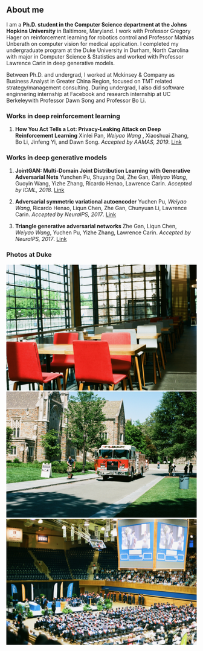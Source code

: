 ## About me

I am a **Ph.D. student in the Computer Science department at the Johns Hopkins University** in Baltimore, Maryland. I work with Professor Gregory Hager on reinforcement learning for robotics control and Professor Mathias Unberath on computer vision for medical application. I completed my undergraduate program at the Duke University in Durham, North Carolina with major in Computer Science & Statistics and worked with Professor Lawrence Carin in deep generative models.  

Between Ph.D. and undergrad, I worked at Mckinsey & Company as Business Analyst in Greater China Region, focused on TMT related strategy/management consulting. During undergrad, I also did software enginnering internship at Facebook and research internship at UC Berkeleywith Professor Dawn Song and Professor Bo Li.

### Works in deep reinforcement learning

1. **How You Act Tells a Lot: Privacy-Leaking Attack on Deep Reinforcement Learning**
Xinlei Pan, _Weiyao Wang_ , Xiaoshuai Zhang, Bo Li, Jinfeng Yi, and Dawn Song.
_Accepted by AAMAS, 2019_. [Link](arxiv.org/abs/1904.11082)

### Works in deep generative models 

1. **JointGAN: Multi-Domain Joint Distribution Learning with Generative Adversarial Nets**
Yunchen Pu, Shuyang Dai, Zhe Gan, _Weiyao Wang_, Guoyin Wang, Yizhe Zhang, Ricardo Henao, Lawrence Carin.
_Accepted by ICML, 2018_. [Link](arxiv.org/abs/1806.02978)

1. **Adversarial symmetric variational autoencoder**
Yuchen Pu, _Weiyao Wang_, Ricardo Henao, Liqun Chen, Zhe Gan, Chunyuan Li, Lawrence Carin.
_Accepted by NeuralPS, 2017_. [Link](papers.nips.cc/paper/7020-adversarial-symmetric-variational-autoencoder)

1. **Triangle generative adversarial networks**
Zhe Gan, Liqun Chen, _Weiyao Wang_, Yuchen Pu, Yizhe Zhang, Lawrence Carin.
_Accepted by NeuralPS, 2017_. [Link](papers.nips.cc/paper/7109-triangle-generative-adversarial-networks)

### Photos at Duke
![Image](DukeView.jpeg)
![Image](DukeFireCar.jpeg)
![Image](DukeGraduation.jpeg)




